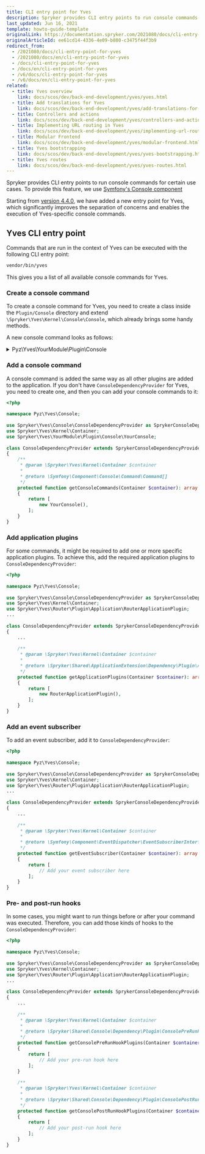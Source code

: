 ```yaml
---
title: CLI entry point for Yves
description: Spryker provides CLI entry points to run console commands for specific use cases.
last_updated: Jun 16, 2021
template: howto-guide-template
originalLink: https://documentation.spryker.com/2021080/docs/cli-entry-point-for-yves
originalArticleId: ee61cd14-4336-4e09-b880-c3475f44f3b9
redirect_from:
  - /2021080/docs/cli-entry-point-for-yves
  - /2021080/docs/en/cli-entry-point-for-yves
  - /docs/cli-entry-point-for-yves
  - /docs/en/cli-entry-point-for-yves
  - /v6/docs/cli-entry-point-for-yves
  - /v6/docs/en/cli-entry-point-for-yves
related:
  - title: Yves overview
    link: docs/scos/dev/back-end-development/yves/yves.html
  - title: Add translations for Yves
    link: docs/scos/dev/back-end-development/yves/add-translations-for-yves.html
  - title: Controllers and actions
    link: docs/scos/dev/back-end-development/yves/controllers-and-actions.html
  - title: Implementing URL routing in Yves
    link: docs/scos/dev/back-end-development/yves/implementing-url-routing-in-yves.html
  - title: Modular Frontend
    link: docs/scos/dev/back-end-development/yves/modular-frontend.html
  - title: Yves bootstrapping
    link: docs/scos/dev/back-end-development/yves/yves-bootstrapping.html
  - title: Yves routes
    link: docs/scos/dev/back-end-development/yves/yves-routes.html
---
```


Spryker provides CLI entry points to run console commands for certain use cases. To provide this feature, we use [Symfony's Console component](https://symfony.com/doc/current/components/console.html) 

Starting from [version 4.4.0](https://symfony.com/doc/4.4/components/console.html), we have added a new entry point for Yves, which significantly improves the separation of concerns and enables the execution of Yves-specific console commands.

## Yves CLI entry point

Commands that are run in the context of Yves can be executed with the following CLI entry point:

```bash
vendor/bin/yves
```

This gives you a list of all available console commands for Yves.

### Create a console command

To create a console command for Yves, you need to create a class inside the `Plugin/Console` directory and extend `\Spryker\Yves\Kernel\Console\Console`, which already brings some handy methods. 

A new console command looks as follows:

<details>

<summary markdown='span'>Pyz\Yves\YourModule\Plugin\Console</summary>

```php
<?php
 
namespace Pyz\Yves\YourModule\Plugin\Console;
 
use Spryker\Yves\Kernel\Console\Console;
use Symfony\Component\Console\Input\InputInterface;
use Symfony\Component\Console\Output\OutputInterface;
 
/**
 * @method \Pyz\Yves\YourModule\YourModuleFactory getFactory()
 */
class YourConsole extends Console
{
    protected const NAME = 'your:command:name';
 
    /**
     * @return void
     */
    protected function configure(): void
    {
        $this
            ->setName(static::NAME)
            ->setDescription('Add a description for what this command is used.');
    }
 
    /**
     * @param \Symfony\Component\Console\Input\InputInterface $input
     * @param \Symfony\Component\Console\Output\OutputInterface $output
     *
     * @return int
     */
    protected function execute(InputInterface $input, OutputInterface $output): int
    {
        if ($this->getFactory()->createFoo()->doSomething()) {
            return static::CODE_SUCCESS;
        }
         
 
        return static::CODE_ERROR;
    }
}
```
</details>

### Add a console command

A console command is added the same way as all other plugins are added to the application. If you don't have `ConsoleDependencyProvider` for Yves, you need to create one, and then you can add your console commands to it:

```php
<?php
 
namespace Pyz\Yves\Console;
 
use Spryker\Yves\Console\ConsoleDependencyProvider as SprykerConsoleDependencyProvider;
use Spryker\Yves\Kernel\Container;
use Spryker\Yves\YourModule\Plugin\Console\YourConsole;
 
class ConsoleDependencyProvider extends SprykerConsoleDependencyProvider
{
    /**
     * @param \Spryker\Yves\Kernel\Container $container
     *
     * @return \Symfony\Component\Console\Command\Command[]
     */
    protected function getConsoleCommands(Container $container): array
    {
        return [
            new YourConsole(),
        ];
    }
}
```

### Add application plugins

For some commands, it might be required to add one or more specific application plugins. To achieve this, add the required application plugins to  `ConsoleDependencyProvider`:

```php
<?php
 
namespace Pyz\Yves\Console;
 
use Spryker\Yves\Console\ConsoleDependencyProvider as SprykerConsoleDependencyProvider;
use Spryker\Yves\Kernel\Container;
use Spryker\Yves\Router\Plugin\Application\RouterApplicationPlugin;
...
 
class ConsoleDependencyProvider extends SprykerConsoleDependencyProvider
{
    ...
 
    /**
     * @param \Spryker\Yves\Kernel\Container $container
     *
     * @return \Spryker\Shared\ApplicationExtension\Dependency\Plugin\ApplicationPluginInterface[]
     */
    protected function getApplicationPlugins(Container $container): array
    {
        return [
            new RouterApplicationPlugin(),
        ];
    }
}
```

### Add an event subscriber

To add an event subscriber, add it to `ConsoleDependencyProvider`:

```php
<?php
 
namespace Pyz\Yves\Console;
 
use Spryker\Yves\Console\ConsoleDependencyProvider as SprykerConsoleDependencyProvider;
use Spryker\Yves\Kernel\Container;
use Spryker\Yves\Router\Plugin\Application\RouterApplicationPlugin;
...
 
class ConsoleDependencyProvider extends SprykerConsoleDependencyProvider
{
    ...
 
    /**
     * @param \Spryker\Yves\Kernel\Container $container
     *
     * @return \Symfony\Component\EventDispatcher\EventSubscriberInterface[]
     */
    protected function getEventSubscriber(Container $container): array
    {
        return [
            // Add your event subscriber here
        ];
    }
}
```

### Pre- and post-run hooks

In some cases, you might want to run things before or after your command was executed. Therefore, you can add those kinds of hooks to the `ConsoleDependencyProvider`:

```php
<?php
 
namespace Pyz\Yves\Console;
 
use Spryker\Yves\Console\ConsoleDependencyProvider as SprykerConsoleDependencyProvider;
use Spryker\Yves\Kernel\Container;
use Spryker\Yves\Router\Plugin\Application\RouterApplicationPlugin;
...
 
class ConsoleDependencyProvider extends SprykerConsoleDependencyProvider
{
    ...
 
    /**
     * @param \Spryker\Yves\Kernel\Container $container
     *
     * @return \Spryker\Shared\Console\Dependency\Plugin\ConsolePreRunHookPluginInterface[]
     */
    protected function getConsolePreRunHookPlugins(Container $container): array
    {
        return [
            // Add your pre-run hook here
        ];
    }
 
    /**
     * @param \Spryker\Yves\Kernel\Container $container
     *
     * @return \Spryker\Shared\Console\Dependency\Plugin\ConsolePostRunHookPluginInterface[]
     */
    protected function getConsolePostRunHookPlugins(Container $container): array
    {
        return [
            // Add your post-run hook here
        ];
    }
}
```
